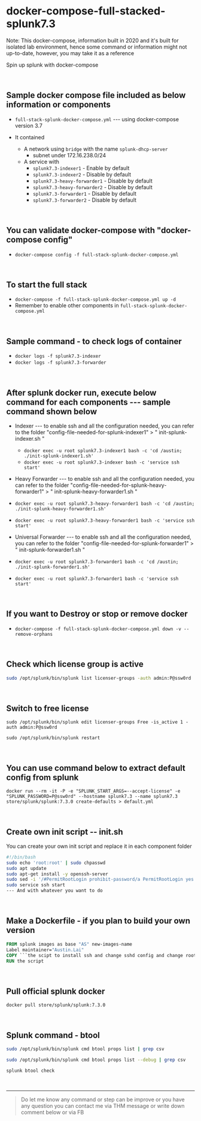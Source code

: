 <!-- 

Started 25032020
Updated 06032020
Updated 25072021

-->

# docker-compose-full-stacked-splunk7.3

Note: This docker-compose, information built in 2020 and it's built for isolated lab environment, hence some command or information might not up-to-date, however, you may take it as a reference

Spin up splunk with docker-compose

<br />

## Sample docker compose file included as below information or components

- ` full-stack-splunk-docker-compose.yml ` --- using docker-compose version 3.7

- It contained
    - A network using ` bridge ` with the name ` splunk-dhcp-server `
        - subnet under 172.16.238.0/24
    - A service with
        - ` splunk7.3-indexer1 ` - Enable by default
        - ` splunk7.3-indexer2 ` - Disable by default
        - ` splunk7.3-heavy-forwarder1 ` - Disable by default
        - ` splunk7.3-heavy-forwarder2 ` - Disable by default
        - ` splunk7.3-forwarder1 ` - Disable by default
        - ` splunk7.3-forwarder2 ` - Disable by default

<br />

## You can validate docker-compose with "docker-compose config"

- ` docker-compose config -f full-stack-splunk-docker-compose.yml `

<br />

## To start the full stack

- ` docker-compose -f full-stack-splunk-docker-compose.yml up -d `
- Remember to enable other components in ` full-stack-splunk-docker-compose.yml `

<br />

## Sample command - to check logs of container

- ` docker logs -f splunk7.3-indexer `
- ` docker logs -f splunk7.3-forwarder `

<br />

## After splunk docker run, execute below command for each components --- sample command shown below

- Indexer --- to enable ssh and all the configuration needed, you can refer to the folder  "config-file-needed-for-splunk-indexer1" > " init-splunk-indexer.sh "
    - ` docker exec -u root splunk7.3-indexer1 bash -c 'cd /austin; ./init-splunk-indexer1.sh' `
    - ` docker exec -u root splunk7.3-indexer bash -c 'service ssh start' `

- Heavy Forwarder --- to enable ssh and all the configuration needed, you can refer to the folder  "config-file-needed-for-splunk-heavy-forwarder1" > " init-splunk-heavy-forwarder1.sh "
- ` docker exec -u root splunk7.3-heavy-forwarder1 bash -c 'cd /austin; ./init-splunk-heavy-forwarder1.sh' `
- ` docker exec -u root splunk7.3-heavy-forwarder1 bash -c 'service ssh start' `

- Universal Forwarder --- to enable ssh and all the configuration needed, you can refer to the folder  "config-file-needed-for-splunk-forwarder1" > " init-splunk-forwarder1.sh "
- ` docker exec -u root splunk7.3-forwarder1 bash -c 'cd /austin; ./init-splunk-forwarder1.sh' `
- ` docker exec -u root splunk7.3-forwarder1 bash -c 'service ssh start' `

<br />

## If you want to Destroy or stop or remove docker

- ` docker-compose -f full-stack-splunk-docker-compose.yml down -v --remove-orphans `

<br />

## Check which license group is active

```bash
sudo /opt/splunk/bin/splunk list licenser-groups -auth admin:P@ssw0rd
```

<br />

## Switch to free license

```
sudo /opt/splunk/bin/splunk edit licenser-groups Free -is_active 1 -auth admin:P@ssw0rd

sudo /opt/splunk/bin/splunk restart
```

<br />

## You can use command below to extract default config from splunk

```
docker run --rm -it -P -e "SPLUNK_START_ARGS=--accept-license" -e "SPLUNK_PASSWORD=P@ssw0rd" --hostname splunk7.3 --name splunk7.3 store/splunk/splunk:7.3.0 create-defaults > default.yml
```

<br />

## Create own init script -- init.sh

You can create your own init script and replace it in each component folder

```bash
#!/bin/bash
sudo echo 'root:root' | sudo chpasswd
sudo apt update
sudo apt-get install -y openssh-server
sudo sed -i '/#PermitRootLogin prohibit-password/a PermitRootLogin yes' /etc/ssh/sshd_config
sudo service ssh start
--- And with whatever you want to do
```

<br />

## Make a Dockerfile - if you plan to build your own version

```dockerfile
FROM splunk images as base "AS" new-images-name
Label maintainer="Austin.Lai"
COPY ```the scipt to install ssh and change sshd config and change root password && whatever thing you want to do```
RUN the script
```

<br />

## Pull official splunk docker

```
docker pull store/splunk/splunk:7.3.0
```

<br />

## Splunk command - btool

```bash
sudo /opt/splunk/bin/splunk cmd btool props list | grep csv

sudo /opt/splunk/bin/splunk cmd btool props list --debug | grep csv

splunk btool check
```

<br />

---

> Do let me know any command or step can be improve or you have any question you can contact me via THM message or write down comment below or via FB



